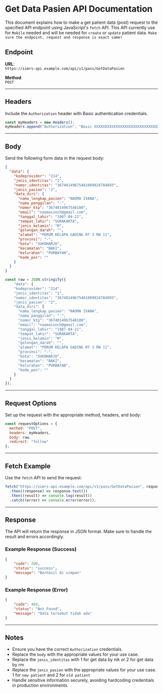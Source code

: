 
# Get Data Pasien API Documentation

This document explains how to make a get patient data (post) request to the specified API endpoint using JavaScript's `fetch` API. 
This API currently use for `Mobile` needed and will be needed for `create` or `update` patient data.
`Make sure the endpoint, request and response is exact same!`

## Endpoint

**URL**:  
`https://simrs-api.example.com/api/v1/pass/GetDataPasien`

**Method**:  
`POST`

---

## Headers

Include the `Authorization` header with Basic authentication credentials.

```javascript
const myHeaders = new Headers();
myHeaders.append("Authorization", "Basic XXXXXXXXXXXXXXXXXXXXXXXXXXXXXX");
```

---

## Body

Send the following form data in the request body:

```json
{
  "data": {
    "kodeprovider": "214",
    "jenis_identitas": "1",
    "nomor_identitas": "36740149675481009824784893",
    "jenis_pasien": "2",
    "data_diri": {
      "nama_lengkap_pasien": "NAOMA IVANA",
      "nama_panggilan": "-",
      "nomor_ktp": "3674014967548100",
      "email": "naomaivnch@gmail.com",
      "tanggal_lahir": "1987-04-21",
      "tempat_lahir": "SURAKARTA",
      "jenis_kelamin": "M",
      "golongan_darah": "",
      "alamat": "PERUM KELAPA GADING RT 3 RW 11",
      "provinsi": "-",
      "kota": "SUKOHARJO",
      "kecamatan": "BAKI",
      "kelurahan": "PURBAYAN",
      "kode_pos": ""
    }
  }
}
```

```javascript
const raw = JSON.stringify({
    "data": {
    "kodeprovider": "214",
    "jenis_identitas": "1",
    "nomor_identitas": "36740149675481009824784893",
    "jenis_pasien": "2",
    "data_diri": {
      "nama_lengkap_pasien": "NAOMA IVANA",
      "nama_panggilan": "-",
      "nomor_ktp": "3674014967548100",
      "email": "naomaivnch@gmail.com",
      "tanggal_lahir": "1987-04-21",
      "tempat_lahir": "SURAKARTA",
      "jenis_kelamin": "M",
      "golongan_darah": "",
      "alamat": "PERUM KELAPA GADING RT 3 RW 11",
      "provinsi": "-",
      "kota": "SUKOHARJO",
      "kecamatan": "BAKI",
      "kelurahan": "PURBAYAN",
      "kode_pos": ""
    }
  }
});
```

---

## Request Options

Set up the request with the appropriate method, headers, and body:

```javascript
const requestOptions = {
  method: "POST",
  headers: myHeaders,
  body: raw,
  redirect: "follow"
};
```

---

## Fetch Example

Use the `fetch` API to send the request:

```javascript
fetch("https://simrs-api.example.com/api/v1/pass/GetDataPasien", requestOptions)
  .then((response) => response.text())
  .then((result) => console.log(result))
  .catch((error) => console.error(error));
```

---

## Response

The API will return the response in JSON format. Make sure to handle the result and errors accordingly.

### Example Response (Success)
```json
{
    "code": 200,
    "status": "success",
    "message": "Berhasil di simpan"
}
```

### Example Response (Error)
```json
{
    "code": 404,
    "status": "Not Found",
    "message": "Data tersebut tidak ada"
}
```

---

## Notes
- Ensure you have the correct `Authorization` credentials.
- Replace the `body` with the appropriate values for your use case.
- Replace the `jenis_identitas` with 1 for get data by nik or 2 for get data by rm
- Replace the `jenis_pasien` with the appropriate values for your use case. 1 for `new patient` and 2 for `old patient`
- Handle sensitive information securely, avoiding hardcoding credentials in production environments.
